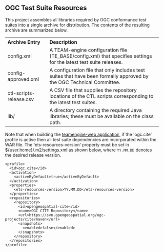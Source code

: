 ## OGC Test Suite Resources

This project assembles all libraries required by OGC conformance test suites 
into a single archive for distribution. The contents of the resulting archive 
are summarized below.

<table style="text-align:left">
  <tr>
    <th>Archive Entry</th>
    <th>Description</th>
  </tr>
  <tr>
    <td>config.xml</td>
    <td>A TEAM-engine configuration file (TE_BASE/config.xml) that specifies 
    settings for the latest test suite releases.</td>
  </tr>
  <tr>
    <td>config-approved.xml</td>
    <td>A configuration file that only includes test suites that have been 
    formally approved by the OGC Technical Committee.</td>
  </tr>
  <tr>
    <td>ctl-scripts-release.csv</td>
    <td>A CSV file that supplies the repository locations of the CTL scripts 
    corresponding to the latest test suites.</td>
  </tr>
  <tr>
    <td>lib/</td>
    <td>A directory containing the required Java libraries; these must be available 
    on the class path.</td>
  </tr>
</table>

Note that when building the [teamengine-web application](https://github.com/opengeospatial/teamengine), 
if the 'ogc.cite' profile is active then all test suite dependencies are incorporated within 
the WAR file. The 'ets-resources-version' property must be set in ${user.home}/.m2/settings.xml 
as shown below, where `YY.MM.DD` denotes the desired release version.

    <profile>
      <id>ogc.cite</id>
      <activation>
        <activeByDefault>true</activeByDefault>
      </activation>
      <properties>
        <ets-resources-version>YY.MM.DD</ets-resources-version>
      </properties>
      <repositories>
        <repository>
          <id>opengeospatial-cite</id>
          <name>OGC CITE Repository</name>
          <url>https://svn.opengeospatial.org/ogc-projects/cite/maven</url>
          <snapshots>
            <enabled>false</enabled>
          </snapshots>
        </repository>
      </repositories>
    </profile>
